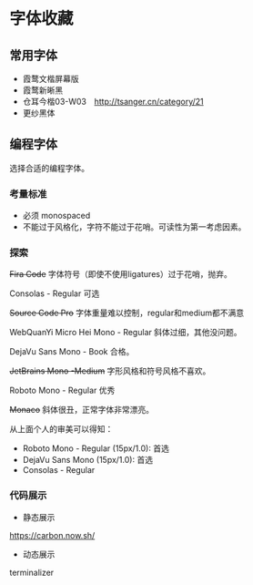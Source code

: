 # 字体收藏

## 常用字体

- 霞鹜文楷屏幕版
- 霞鹜新晰黑
- 仓耳今楷03-W03　http://tsanger.cn/category/21
- 更纱黑体

## 编程字体

选择合适的编程字体。



### 考量标准

- 必须 monospaced
- 不能过于风格化，字符不能过于花哨。可读性为第一考虑因素。



### 探索

~~Fira Code~~ 字体符号（即使不使用ligatures）过于花哨，抛弃。

Consolas - Regular 可选

~~Source Code Pro~~ 字体重量难以控制，regular和medium都不满意

WebQuanYi Micro Hei Mono - Regular 斜体过细，其他没问题。

DejaVu Sans Mono - Book 合格。

~~JetBrains Mono -Medium~~ 字形风格和符号风格不喜欢。

Roboto Mono - Regular 优秀

~~Monaco~~ 斜体很丑，正常字体非常漂亮。



从上面个人的审美可以得知：

- Roboto Mono - Regular (15px/1.0): 首选
- DejaVu Sans Mono (15px/1.0): 首选
- Consolas - Regular 

### 代码展示

- 静态展示

https://carbon.now.sh/

- 动态展示

terminalizer